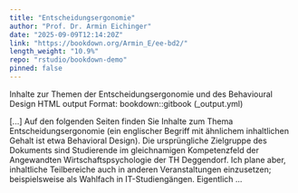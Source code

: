 ```yaml
---
title: "Entscheidungsergonomie"
author: "Prof. Dr. Armin Eichinger"
date: "2025-09-09T12:14:20Z"
link: "https://bookdown.org/Armin_E/ee-bd2/"
length_weight: "10.9%"
repo: "rstudio/bookdown-demo"
pinned: false
---
```


<p>Inhalte zur Themen der Entscheidungsergonomie und des Behavioural Design HTML output Format: bookdown::gitbook (_output.yml)</p> [...] Auf den folgenden Seiten finden Sie Inhalte zum Thema Entscheidungsergonomie (ein englischer Begriff mit ähnlichem inhaltlichen Gehalt ist etwa Behavioral Design). Die ursprüngliche Zielgruppe des Dokuments sind Studierende im gleichnamigen Kompetenzfeld der Angewandten Wirtschaftspsychologie der TH Deggendorf. Ich plane aber, inhaltliche Teilbereiche auch in anderen Veranstaltungen einzusetzen; beispielsweise als Wahlfach in IT-Studiengängen. Eigentlich ...
